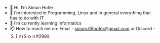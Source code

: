 - 👋 Hi, I’m Simon Hofer
- 👀 I’m interested in Programming, Linux and in general everything that has to do with IT
- 🌱 I’m currently learning Informatics
- 📫 How to reach me on: Email - simon.05hofer@gmail.com or Discord - ＳｉｍＳｏｎ#2990
